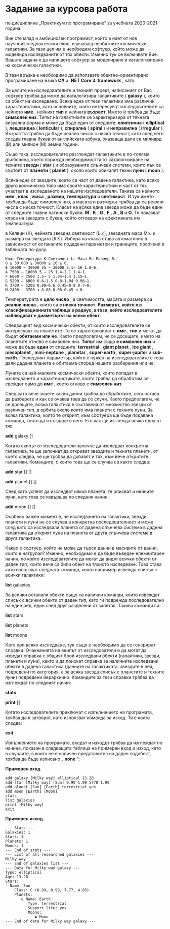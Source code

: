 # Задание за курсова работа
по дисциплина „Практикум по програмиране“ за учебната 2020-2021 година

Вие сте млад и амбициозен програмист, който е нает от нов научноизследователски екип, изучаващ необятните
космически галактики. За тази цел им е необходим софтуер, който може да моделира изследваните от тях
обекти. Именно тук се включвате Вие. Вашата задача е да напишете софтуер за моделиране и каталогизиране
на космически галактики.

В тази връзка е необходимо да използвате обектно-ориентирано програмиране на езика **C#** и **.NET Core 3.
framework** , като.

За целите на изследователите и техният проект, написаният от Вас софтуер трябва да може да каталогизира
галактиките ( **galaxy** ), които са обект на изследване. Всяка една от тези галактики има различни характеристики,
като основните, които интересуват изследователите са нейното **име** , нейният **тип** и нейната **възраст**. Името ѝ
трябва да бъде **символен низ**. Типът на галактиките се характеризира от тяхната визуална форма и може да
бъде един от следните: **елиптична** ( **elliptical** ), **лещовидна** ( **lenticular** ), **спирална** ( **spiral** ) и **неправилна** ( **irregular** ).
Възрастта трябва да бъде реално число с ниска точност, като след него следва главна буква от английската
азбука, оказваща дали са милиард (B) или милион (M) земни години.

Също така, изследователите разглеждат галактиките в по-голяма дълбочина, което поражда необходимостта
от каталогизиране на техните **звезди** ( **star** ) и образуваните слънчеви системи, които пък се състоят от **планети**
( **planet** ), около които обикалят техни **луни** ( **moon** ).

Всяка една от звездите, които са част от дадена галактика, като всяко друго космическо тяло има своите
характеристики и част от тях участват в изследването на нашите изследователи. Такива са нейното **име** , **клас** ,
**маса** , **размер, температура** и **светимост**. И тук името трябва да бъде символен низ, а масата и размерът трябва
да са реални числа с ниска точност. Класът на всяка една звезда може да бъде един от следните главни латински
букви: **M** , **K** , **G** , **F** , **A** , **B** и **O**. Те показват класа на звездата с буква, който отговаря на ефективната им температура

в Келвин (K), нейната звездна светимост (L☉), звездната маса M☉ и размера на звездата (R☉). Избора на класа
става автоматично в зависимост от останалите подадени параметри и границите, посочени в таблицата по-долу.

```
Клас Температура K Светимост L☉ Маса M☉ Размер R☉
O ≥ 30,000 ≥ 30000 ≥ 16 ≥ 6.
B 10000 – 30000 25 – 30000 2.1– 16 1.8–6.
A 7500 – 10000 5 – 25 1.4–2.1 1.4–1.
F 6000 – 7500 1.5– 5 1.04–1.4 1.15–1.
G 5200 – 6000 0.6–1.5 0.8–1.04 0.96–1.
K 3700 – 5200 0.08–0.6 0.45–0.8 0.7–0.
M 2400 – 3700 ≤ 0.08 0.08–0.45 ≤ 0.
```
Температурата е **цяло число** , а светимостта, масата и размера са **реални числа** , които са **с ниска точност**.
**Размерът, който е в класификационната таблица е радиус, а този, който изследователите наблюдават е
диаметърът на всеки обект.**

Следващият вид космически обекти, от които изследователите се интересуват са планетите. Те се
характеризират с **име** , **тип** и могат да бъдат **обитаеми или не**. Както предполагам, че се досещате, името на
планетите отново е символен низ. **Типът** им също **е символен низ** и може да бъде **един** от следните: **terrestrial** ,
**giant planet** , **ice giant** , **mesoplanet** , **mini-neptune** , **planetar** , **super-earth** , **super-jupiter** и **sub-earth**. Последният
параметър, който е нужен на изследователите е това дали дадена планета е обитаема според нашите
разбирания или не.

Луните са най-малките космически обекти, които попадат в изследването и характеристиките, които трябва да
обработим се свеждат само до **име** , което отново е **символен низ**.


След като вече знаете какви данни трябва да обработите, сега остава да разберете и как се очаква това да се
случи. Както предполагам, че се досещате, всяка галактика е съставена от множество звезди от различен тип, в
орбита около които има планети с техните луни. За всяка галактика, която те открият, към софтуера ще бъде
подавана команда, която да я създаде в него. Ето как ще изглежда всяка една от тях:

**add** galaxy [<galaxy name>] <type> <age>

Когато екипът от изследователи започне да изследват конкретна галактика, те ще започнат да откриват
звездите и техните планети, от което следва, че ще трябва да добавят и тях, към вече откритите галактики.
Командите, с които това ще се случва са както следва:

**add** star [<galaxy name>] [<star name>] <mass> <size> <temp> <luminosity>

**add** planet [<star name>] [<planet name>] <planet type> <support life>

След като успеят да изследват някоя планета, те описват и нейните луни, като това се извършва по следния
начин:

**add** moon [<planet name>] [<moon name>]

Особено важен момент е, че изследването на галактики, звезди, планети и луни не се случва в конкретна
последователност и може след като са изследвали планета от дадена слънчева система в дадена галактика да
открият луна на планета от друга слънчева система в друга галактика.

Какво е софтуер, който не може да търси данни в масивите от данни, които е натрупал? Именно, необходимо
е да бъде въведен елементарен начин, по който изследователите да могат да видят всички обекти от даден
тип, които вече са били обект на тяхното изследване. Това става като използват следната команда, която
например извежда списък с всички галактики:

**list** galaxies

За всички останали обекти също са налични команди, които извеждат списък с всички обекти от даден тип, като
ги подрежда последователно на един ред, един след друг разделени от запетая. Такива команди са:

**list** stars

**list** planets

**list** moons

Като при всяко изследване, тук също е необходимо да се генерират справки. Очакванията на екипът от
изследователи е да могат да изведат справка с общият брой изследвани обекти (галактики, звезди, планети и
луни), както и да поискат справка за наличните изследвани обекти в дадена галактика (данните на галактиката,
звездите в нея, подредени по категория, а за всяка звезда списък с планетите и техните луни) подредени
йерархично. Командите за тези справки трябва да изглеждат по следният начин:

**stats**

**print** [<galaxy name>]

Когато изследователите приключат с изпълнението на програмата, трябва да я затворят, като използват
команда за изход. Тя е както следва:

**exit**

Изпълнението на програмата, входът и изходът трябва да изглеждат по начина, показан в следващата таблица
на примерен вход и изход, като в случаите, в които не е наличен представител на даден подобект, трябва да
бъде изписано „ **none** ”:


**Примерен вход**
```
add galaxy [Milky way] elliptical 13.2B
add star [Milky way] [Sun] 0.99 1.98 5778 1.00
add planet [Sun] [Earth] terrestrial yes
add moon [Earth] [Moon]
stats
list galaxies
print [Milky way]
exit
```

**Примерен изход**
```
--- Stats ---
Galaxies: 1
Stars: 1
Planets: 1
Moons: 1
--- End of stats ---
--- List of all researched galaxies ---
Milky way
--- End of galaxies list ---
--- Data for Milky way galaxy ---
Type: elliptical
Age: 13.2B
Stars:
- Name: Sun
    Class: G (0.99, 0.99, 7.77, 4.83)
    Planets:
       o Name: Earth
          Type: terrestrial
          Support life: yes
          Moons:
             ▪ Moon
--- End of data for Milky way galaxy ---
```




